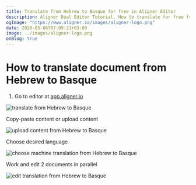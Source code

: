 ```yaml
---
title: Translate from Hebrew to Basque for free in Aligner Editor
description: Aligner Dual Editor Tutorial. How to translate for free from Hebrew to Basque. Aligner is multilingual document management platform. 
ogImage: "https://www.aligner.io/images/aligner-logo.png"
date: 2020-05-06T07:09:21+03:00
image: ../images/aligner-logo.png
onBlog: true
---
```


# How to translate document from Hebrew to Basque

1. Go to editor at [app.aligner.io](https://app.aligner.io "Aligner App web page")

![translate from Hebrew to Basque](../aligner-blank-editor.png "translate from Hebrew to Basque")

Copy-paste content or upload content

![upload content from Hebrew to Basque](../aligner-uploaded-document.png "upload content from Hebrew to Basque")

Choose desired language

![choose machine translation from Hebrew to Basque](../aligner-language-dropdown.png "choose machine translation from Hebrew to Basque")

Work and edit 2 documents in parallel

![edit translation from Hebrew to Basque](../aligner-double-sitded-editor.png "edit translation from Hebrew to Basque")

